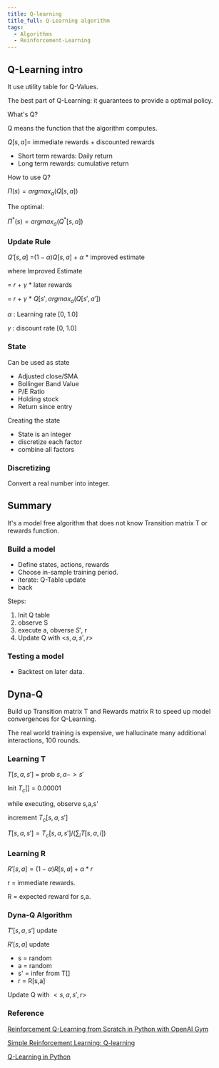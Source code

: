 ```yaml
---
title: Q-learning
title_full: Q-Learning algorithm
tags:
  - Algorithms
  - Reinforcement-Learning
---
```



## Q-Learning intro

It use utility table for Q-Values.

The best part of Q-Learning: it guarantees to provide a optimal policy.

What's Q? 

Q means the function that the algorithm computes.

$Q[s,a]=$ immediate rewards + discounted rewards

* Short term rewards: Daily return
* Long term rewards: cumulative return

How to use Q?

$\Pi(s)=argmax_a(Q[s,a])$ 

The optimal:

$\Pi^*(s)=argmax_a(Q^*[s,a])$ 

### Update Rule

$Q'[s,a]$ =$(1-\alpha)Q[s,a]$ + $\alpha$ * improved estimate

where Improved Estimate 

= $r$ + $\gamma$ * later rewards 

= $r$ + $\gamma$ * $Q[s',argmax_a(Q[s',a'])$

$\alpha$ : Learning rate [0, 1.0]

$\gamma$ : discount rate [0, 1.0]


<!-- $Q_i^1 *\gamma$ -->

### State

Can be used as state

* Adjusted close/SMA
* Bollinger Band Value
* P/E Ratio
* Holding stock
* Return since entry

Creating the state

* State is an integer
* discretize each factor
* combine all factors

### Discretizing

Convert a real number into integer.

## Summary

It's a model free algorithm that does not know Transition matrix T 
or rewards function.

### Build a model

* Define states, actions, rewards
* Choose in-sample training period.
* iterate: Q-Table update
* back

Steps:

1. Init Q table
2. observe S
3. execute a, obverse $S'$, r
4. Update Q with <$s, a, s', r$>

### Testing a model

* Backtest on later data.

## Dyna-Q

Build up Transition matrix T and Rewards matrix R to speed up model convergences
for Q-Learning.

The real world training is expensive, we hallucinate many additional interactions,
100 rounds.

### Learning T

$T[s,a,s']$ = prob $s,a->s'$

Init $T_c[]$ = 0.00001

while executing, observe s,a,s'

increment $T_c[s,a,s']$

$T[s,a,s']=T_c[s,a,s']/(\sum_i T[s,a,i])$

### Learning R

$R'[s,a]=(1-\alpha)R[s,a]+\alpha*r$

r = immediate rewards.

R = expected reward for s,a.


### Dyna-Q Algorithm

$T'[s,a,s']$ update

$R'[s,a]$ update

* s = random
* a = random
* s' = infer from T[]
* r = R[s,a]

Update Q with $<s,a,s',r>$

### Reference

[Reinforcement Q-Learning from Scratch in Python with OpenAI Gym](https://www.learndatasci.com/tutorials/reinforcement-q-learning-scratch-python-openai-gym/)

[Simple Reinforcement Learning: Q-learning](https://towardsdatascience.com/simple-reinforcement-learning-q-learning-fcddc4b6fe56)

[Q-Learning in Python](https://www.geeksforgeeks.org/q-learning-in-python/)